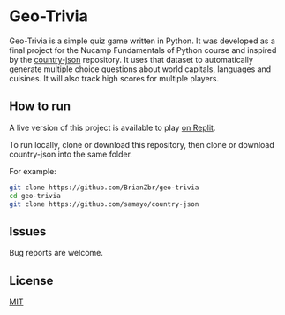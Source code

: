 # Geo-Trivia
Geo-Trivia is a simple quiz game written in Python. It was developed as a final project for the Nucamp Fundamentals of Python course and inspired by the [country-json](https://github.com/samayo/country-json/) repository. It uses that dataset to automatically generate multiple choice questions about world capitals, languages and cuisines. It will also track high scores for multiple players.

## How to run
A live version of this project is available to play [on Replit](https://replit.com/@BrianZbr/geo-trivia). 

To run locally, clone or download this repository, then clone or download country-json into the same folder.

For example:
```bash
git clone https://github.com/BrianZbr/geo-trivia
cd geo-trivia
git clone https://github.com/samayo/country-json
```

## Issues
Bug reports are welcome. 

## License
[MIT](https://choosealicense.com/licenses/mit/)